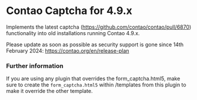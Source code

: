 # Contao Captcha for 4.9.x 

Implements the latest captcha (https://github.com/contao/contao/pull/6870) functionality into old installations running
Contao 4.9.x.

Please update as soon as possible as security support is gone since 14th February 2024:
https://contao.org/en/release-plan

### Further information

If you are using any plugin that overrides the form_captcha.html5, make sure to create the `form_captcha.html5` within
/templates from this plugin to make it override the other template.

